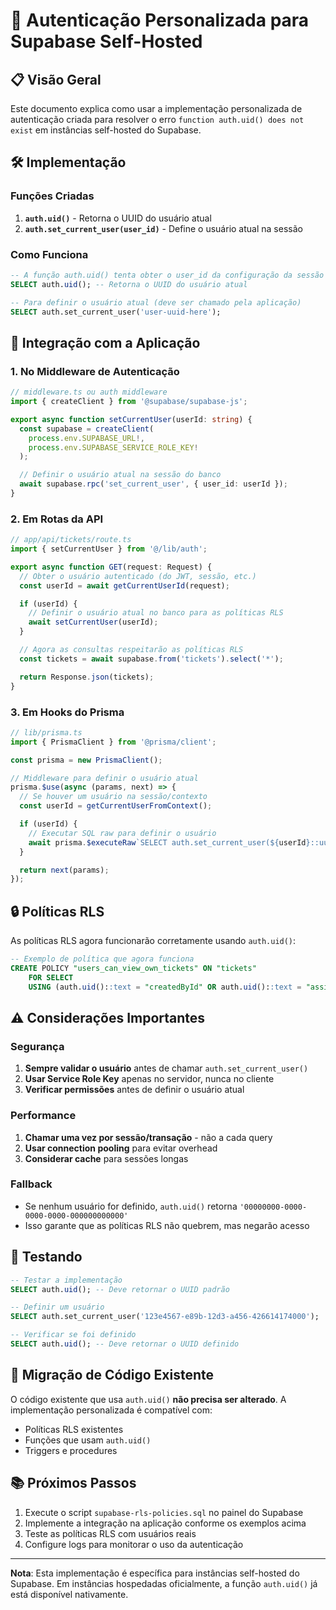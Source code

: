 # 🔐 Autenticação Personalizada para Supabase Self-Hosted

## 📋 Visão Geral

Este documento explica como usar a implementação personalizada de autenticação criada para resolver o erro `function auth.uid() does not exist` em instâncias self-hosted do Supabase.

## 🛠️ Implementação

### Funções Criadas

1. **`auth.uid()`** - Retorna o UUID do usuário atual
2. **`auth.set_current_user(user_id)`** - Define o usuário atual na sessão

### Como Funciona

```sql
-- A função auth.uid() tenta obter o user_id da configuração da sessão
SELECT auth.uid(); -- Retorna o UUID do usuário atual

-- Para definir o usuário atual (deve ser chamado pela aplicação)
SELECT auth.set_current_user('user-uuid-here');
```

## 🔧 Integração com a Aplicação

### 1. No Middleware de Autenticação

```typescript
// middleware.ts ou auth middleware
import { createClient } from '@supabase/supabase-js';

export async function setCurrentUser(userId: string) {
  const supabase = createClient(
    process.env.SUPABASE_URL!,
    process.env.SUPABASE_SERVICE_ROLE_KEY!
  );

  // Definir o usuário atual na sessão do banco
  await supabase.rpc('set_current_user', { user_id: userId });
}
```

### 2. Em Rotas da API

```typescript
// app/api/tickets/route.ts
import { setCurrentUser } from '@/lib/auth';

export async function GET(request: Request) {
  // Obter o usuário autenticado (do JWT, sessão, etc.)
  const userId = await getCurrentUserId(request);

  if (userId) {
    // Definir o usuário atual no banco para as políticas RLS
    await setCurrentUser(userId);
  }

  // Agora as consultas respeitarão as políticas RLS
  const tickets = await supabase.from('tickets').select('*');

  return Response.json(tickets);
}
```

### 3. Em Hooks do Prisma

```typescript
// lib/prisma.ts
import { PrismaClient } from '@prisma/client';

const prisma = new PrismaClient();

// Middleware para definir o usuário atual
prisma.$use(async (params, next) => {
  // Se houver um usuário na sessão/contexto
  const userId = getCurrentUserFromContext();

  if (userId) {
    // Executar SQL raw para definir o usuário
    await prisma.$executeRaw`SELECT auth.set_current_user(${userId}::uuid)`;
  }

  return next(params);
});
```

## 🔒 Políticas RLS

As políticas RLS agora funcionarão corretamente usando `auth.uid()`:

```sql
-- Exemplo de política que agora funciona
CREATE POLICY "users_can_view_own_tickets" ON "tickets"
    FOR SELECT
    USING (auth.uid()::text = "createdById" OR auth.uid()::text = "assignedToId");
```

## ⚠️ Considerações Importantes

### Segurança

1. **Sempre validar o usuário** antes de chamar `auth.set_current_user()`
2. **Usar Service Role Key** apenas no servidor, nunca no cliente
3. **Verificar permissões** antes de definir o usuário atual

### Performance

1. **Chamar uma vez por sessão/transação** - não a cada query
2. **Usar connection pooling** para evitar overhead
3. **Considerar cache** para sessões longas

### Fallback

- Se nenhum usuário for definido, `auth.uid()` retorna `'00000000-0000-0000-0000-000000000000'`
- Isso garante que as políticas RLS não quebrem, mas negarão acesso

## 🧪 Testando

```sql
-- Testar a implementação
SELECT auth.uid(); -- Deve retornar o UUID padrão

-- Definir um usuário
SELECT auth.set_current_user('123e4567-e89b-12d3-a456-426614174000');

-- Verificar se foi definido
SELECT auth.uid(); -- Deve retornar o UUID definido
```

## 🔄 Migração de Código Existente

O código existente que usa `auth.uid()` **não precisa ser alterado**. A implementação personalizada é compatível com:

- Políticas RLS existentes
- Funções que usam `auth.uid()`
- Triggers e procedures

## 📚 Próximos Passos

1. Execute o script `supabase-rls-policies.sql` no painel do Supabase
2. Implemente a integração na aplicação conforme os exemplos acima
3. Teste as políticas RLS com usuários reais
4. Configure logs para monitorar o uso da autenticação

---

**Nota**: Esta implementação é específica para instâncias self-hosted do Supabase. Em instâncias hospedadas oficialmente, a função `auth.uid()` já está disponível nativamente.
